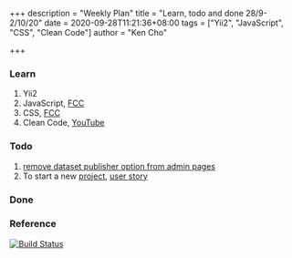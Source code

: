 +++
description = "Weekly Plan"
title = "Learn, todo and done 28/9-2/10/20"
date = 2020-09-28T11:21:36+08:00
tags = ["Yii2", "JavaScript", "CSS", "Clean Code"]
author = "Ken Cho"

+++  
### Learn
1. Yii2
2. JavaScript, [FCC](https://www.freecodecamp.org/learn/)
3. CSS, [FCC](https://www.freecodecamp.org/learn/)
4. Clean Code, [YouTube](https://www.youtube.com/watch?v=7EmboKQH8lM)

### Todo
1. [remove dataset publisher option from admin pages](https://github.com/gigascience/gigadb-website/issues/381)
2. To start a new [project](https://drive.google.com/file/d/1bCUUq86WwNko8u1JImGmj96s3Rqv0Ldj/view?usp=sharing), [user story](https://docs.google.com/document/d/1CopK9e9QclOd91WRN1LREEBefMDb5cWoHiElj3IfKLc/edit#heading=h.2b6t0w755r3s)


### Done


### Reference


[![Build Status](https://travis-ci.org/kencho51/gigathing.svg?branch=master)](https://travis-ci.org/kencho51/gigathing)



